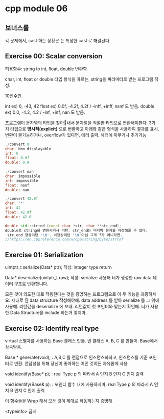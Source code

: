 # cpp module 06



## 보너스룰

각 문제에서, cast 하는 상황은 는 특정한 cast 로 해결된다. 



## Exercise 00: Scalar conversion

허용함수: string to int, float, double 변환함



char, int, float or double 타입 형식을 따르는, string을 파라미터로 받는 프로그램 작성.

10진수만.

int ex) 0, -43,  42
float ex) 0.0f, -4.2f, 4.2f	/	-inff, +inff, nanf 도 받음.
double ex) 0.0, -4.2, 4.2	/	-inf, +inf, nan 도 받음.

프로그램이 문자열의 타입을 찾아내서 문자열을 적절한 타입으로 변환해야한다.
3가지 타입으로 **명시적(explicit)** 으로 변환하고 아래와 같은 형식을 사용하여 결과를 표시.
변환이 불가능하거나, overflow가 있다면, 에러 출력. 헤더에 아무거나 추가가능

```cpp
./convert 0
char: Non displayable
int: 0
float: 0.0f
double: 0.0
  
./convert nan
char: impossible
int: impossible
float: nanf
double: nan

./convert 42.0f
char: '*'
int: 42
float: 42.0f
double: 42.0
```

```cpp
double std::strtod (const char *str, char **str_end);
double로 string을 변환시켜서 리턴. str_end는 마지막 문자를 지정해줄 수 있다.
 str_end 정상리턴 '\0', 비정상리턴 '\0'아님 그게 f가 아니라면, 
//https://en.cppreference.com/w/cpp/string/byte/strtof

```



## Exercise 01: Serialization

uintptr_t serialize(Data* ptr); 작성: integer type return 

Data* deserialize(uintptr_t raw); 작성: serialize 사용해  너가 생성한 raw data 데이터 구조로 반환합니다.

모든 것이 의도한 대로 작동한다는 것을 증명하는 프로그램으로 이 두 기능을 래핑하세요.
제대로 된 data structure 작성해야해.
data address 를 받아 serialize 를 그 위에 사용해.
리턴값을 deserialize 에 보내.
리턴값이 첫 포인터와 맞는지 확인해.
너가 사용한 Data Structure을 include 하는거 잊지마.



## Exercise 02: Identify real type

virtual 소멸자를 사용하는 Base 클래스 만듦. 빈 클래스 A, B, C  를 만들어.
Base에서 상속받음.

Base * generate(void);		: A,B,C 를 랜덤으로 인스턴스화하고, 인스턴스를 기준 포인터로 반환.  랜덤성을 위해 당신이 좋아하는 어떤 것이든 자유롭게 사용

void identify(Base* p);		: real Type p 의 따라서 A 인지 B 인지 C 인지 출력

void identify(Base& p);		: 포인터 함수 내에 사용하지마.  real Type p 의 따라서 A 인지 B 인지 C 인지 출력

이 함수들을  Wrap 해서 모든 것이 제대로 작동하는지 증명해. 

\<typeinfo\> 금지

